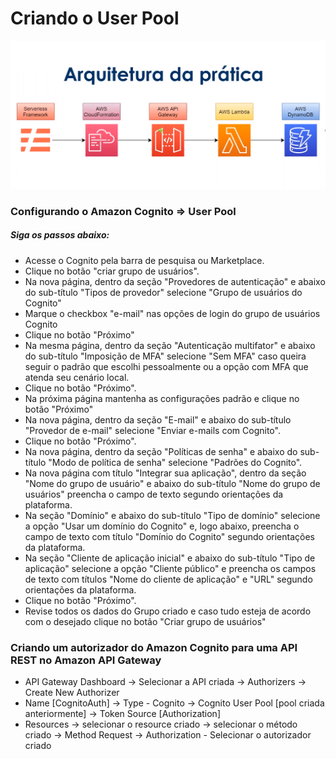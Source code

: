 # Criando o User Pool



![](images\Estrutura.png)

### Configurando o Amazon Cognito => User Pool

##### Siga os passos abaixo:

- Acesse o Cognito pela barra de pesquisa ou Marketplace.
- Clique no botão "criar grupo de usuários".
- Na nova página, dentro da seção "Provedores de autenticação" e abaixo do sub-título "Tipos de provedor" selecione "Grupo de usuários do Cognito"
- Marque o checkbox "e-mail" nas opções de login do grupo de usuários Cognito
- Clique no botão "Próximo"
- Na mesma página, dentro da seção "Autenticação multifator" e abaixo do sub-título "Imposição de MFA" selecione "Sem MFA" caso queira seguir o padrão que escolhi pessoalmente ou a opção com MFA que atenda seu cenário local.
- Clique no botão "Próximo".
- Na próxima página mantenha as configurações padrão e clique no botão "Próximo"
- Na nova página, dentro da seção "E-mail" e abaixo do sub-título "Provedor de e-mail" selecione "Enviar e-mails com Cognito".
- Clique no botão "Próximo".
- Na nova página, dentro da seção "Políticas de senha" e abaixo do sub-título "Modo de política de senha" selecione "Padrões do Cognito".
- Na nova página com título "Integrar sua aplicação", dentro da seção "Nome do grupo de usuário" e abaixo do sub-título "Nome do grupo de usuários" preencha o campo de texto segundo orientações da plataforma.
- Na seção "Domínio" e abaixo do sub-título "Tipo de domínio" selecione a opção "Usar um domínio do Cognito" e, logo abaixo, preencha o campo de texto com título "Domínio do Cognito" segundo orientações da plataforma.
- Na seção "Cliente de aplicação inicial" e abaixo do sub-título "Tipo de aplicação" selecione a opção "Cliente público" e preencha os campos de texto com títulos "Nome do cliente de aplicação" e "URL" segundo orientações da plataforma.
- Clique no botão "Próximo".
- Revise todos os dados do Grupo criado e caso tudo esteja de acordo com o desejado clique no botão "Criar grupo de usuários"



### Criando um autorizador do Amazon Cognito para uma API REST no Amazon API Gateway

- API Gateway Dashboard -> Selecionar a API criada -> Authorizers -> Create New Authorizer
- Name [CognitoAuth] -> Type - Cognito -> Cognito User Pool [pool criada anteriormente] -> Token Source [Authorization]
- Resources -> selecionar o resource criado -> selecionar o método criado -> Method Request -> Authorization - Selecionar o autorizador criado

